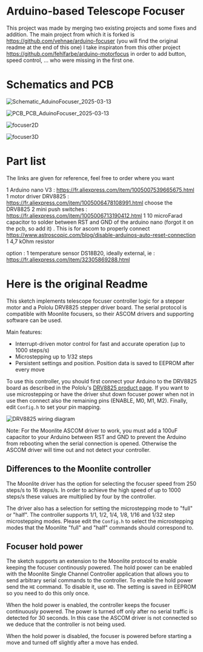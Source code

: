Arduino-based Telescope Focuser
===============================

This project was made by merging two existing projects and some fixes and addition.
The main project from which it is forked is https://github.com/vehnae/arduino-focuser (you will find the original readme at the end of this one)
I take inspiraton from this other project https://github.com/fehlfarbe/arduino-motorfocus in order to add button, speed control, ... who were missing in the first one.

Schematics and PCB
==================
![Schematic_AduinoFocuser_2025-03-13](https://github.com/user-attachments/assets/93ae13da-de9a-4ada-832f-a5e5766c8caf)

![PCB_PCB_AduinoFocuser_2025-03-13](https://github.com/user-attachments/assets/a2e8e61d-a2ec-4294-aa1d-167a03e866d1)

![focuser2D](https://github.com/user-attachments/assets/fb0572a7-2c08-4f53-a2cf-47d2a6e20bac)

![focuser3D](https://github.com/user-attachments/assets/ff7312c3-7a0d-4195-a551-0f0fdea0850a)

Part list
=========
The links are given for reference, feel free to order where you want

1 Arduino nano V3 : https://fr.aliexpress.com/item/1005007539665675.html
1 motor driver DRV8825 : https://fr.aliexpress.com/item/1005006478108991.html choose the DRV8825
2 mini push switches : https://fr.aliexpress.com/item/1005006713190412.html
1 10 microFarad capacitor to solder between RST and GND of the arduino nano (forgot it on the pcb, so add it) . This is for ascom to properly connect https://www.astroscopic.com/blog/disable-arduinos-auto-reset-connection
1 4,7 kOhm resistor

option : 1 temperature sensor DS18B20, ideally external, ie : https://fr.aliexpress.com/item/32305869288.html


Here is the original Readme
============================
This sketch implements telescope focuser controller logic for a stepper motor and a Pololu DRV8825 stepper driver board. The serial protocol is compatible with Moonlite focusers, so their ASCOM drivers and supporting software can be used.

Main features:
- Interrupt-driven motor control for fast and accurate operation (up to 1000 steps/s)
- Microstepping up to 1/32 steps
- Persistent settings and position. Position data is saved to EEPROM after every move

To use this controller, you should first connect your Arduino to the DRV8825 board as described in the Pololu's [DRV8825 product page](https://www.pololu.com/product/2133). If you want to use microstepping or have the driver shut down focuser power when not in use then connect also the remaining pins (ENABLE, M0, M1, M2). Finally, edit `Config.h` to set your pin mapping.

![DRV8825 wiring diagram](https://a.pololu-files.com/picture/0J4232.600.png)

Note: For the Moonlite ASCOM driver to work, you must add a 100uF capacitor to your Arduino between RST and GND to prevent the Arduino from rebooting when the serial connection is opened. Otherwise the ASCOM driver will time out and not detect your controller.

Differences to the Moonlite controller
--------------------------------------

The Moonlite driver has the option for selecting the focuser speed from 250 steps/s to 16 steps/s. In order to achieve the high speed of up to 1000 steps/s these values are multiplied by four by the controller.

The driver also has a selection for setting the microstepping mode to "full" or "half". The controller supports 1/1, 1/2, 1/4, 1/8, 1/16 and 1/32 step microstepping modes. Please edit the `Config.h` to select the microstepping modes that the Moonlite "full" and "half" commands should correspond to.

Focuser hold power
------------------

The sketch supports an extension to the Moonlite protocol to enable keeping the focuser continously powered. The hold power can be enabled with the Moonlite Single Channel Controller application that allows you to send arbitrary serial commands to the controller. To enable the hold power send the `HE` command. To disable it, use `HD`. The setting is saved in EEPROM so you need to do this only once.

When the hold power is enabled, the controller keeps the focuser continuously powered. The power is turned off only after no serial traffic is detected for 30 seconds. In this case the ASCOM driver is not connected so we deduce that the controller is not being used.

When the hold power is disabled, the focuser is powered before starting a move and turned off
slightly after a move has ended.
